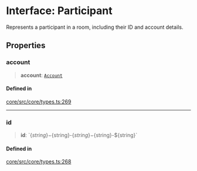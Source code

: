 # Interface: Participant

Represents a participant in a room, including their ID and account details.

## Properties

### account

> **account**: [`Account`](Account.md)

#### Defined in

[core/src/core/types.ts:269](https://github.com/ai16z/eliza/blob/c537cb3e848b54fcb914d8ef84924fa5fdeaec66/core/src/core/types.ts#L269)

***

### id

> **id**: \`$\{string\}-$\{string\}-$\{string\}-$\{string\}-$\{string\}\`

#### Defined in

[core/src/core/types.ts:268](https://github.com/ai16z/eliza/blob/c537cb3e848b54fcb914d8ef84924fa5fdeaec66/core/src/core/types.ts#L268)
